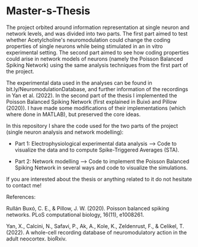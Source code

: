 # Master-s-Thesis

The project orbited around information representation at single neuron and network levels, and was divided into two parts. The first part aimed to test whether Acetylcholine's neuromodulation could change the coding properties of single neurons while being stimulated in an in vitro experimental setting. The second part aimed to see how coding properties could arise in network models of neurons (namely the Poisson Balanced Spiking Network) using the same analysis techniques from the first part of the project. 

The experimental data used in the analyses can be found in bit.ly/NeuromodulationDatabase, and further information of the recordings in Yan et al. (2022). In the second part of the thesis I implemented the Poisson Balanced Spiking Network (first explained in Buixó and Pillow (2020)). I have made some modifications of their implementations (which where done in MATLAB), but preserved the core ideas.

In this repository I share the code used for the two parts of the project (single neuron analysis and network modelling):

  - Part 1: Electrophysiological experimental data analysis --> Code to visualize the data and to compute Spike-Triggered Averages (STA).
  
  - Part 2: Network modelling --> Code to implement the Poisson Balanced Spiking Network in several ways and code to visualize the simulations.

If you are interested about the thesis or anything related to it do not hesitate to contact me!

References:

Rullán Buxó, C. E., & Pillow, J. W. (2020). Poisson balanced spiking networks. PLoS computational biology, 16(11), e1008261.

Yan, X., Calcini, N., Safavi, P., Ak, A., Kole, K., Zeldenrust, F., & Celikel, T. (2022). A whole-cell recording database of neuromodulatory action in the adult neocortex. bioRxiv.
